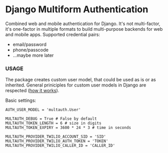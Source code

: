# Django Multiform Authentication


Combined web and mobile authentication for Django. It's not multi-factor, it's one-factor in multiple formats to build multi-purpose backends for web and mobile apps. Supported credential pairs:
- email/password
- phone/passcode
- ...maybe more later


### USAGE

The package creates custom user model, that could be used as is or as inherited. General priniciples for custom user models in Django are respected ([how it works](https://docs.djangoproject.com/en/2.2/topics/auth/customizing/#substituting-a-custom-user-model)).

Basic settings:
```
AUTH_USER_MODEL = 'multauth.User'

MULTAUTH_DEBUG = True # False by default
MULTAUTH_TOKEN_LENGTH = 6 # size in digits
MULTAUTH_TOKEN_EXPIRY = 3600 * 24 * 3 # time in seconds

MULTAUTH_PROVIDER_TWILIO_ACCOUNT_SID = 'SID'
MULTAUTH_PROVIDER_TWILIO_AUTH_TOKEN = 'TOKEN'
MULTAUTH_PROVIDER_TWILIO_CALLER_ID = 'CALLER_ID'
```
